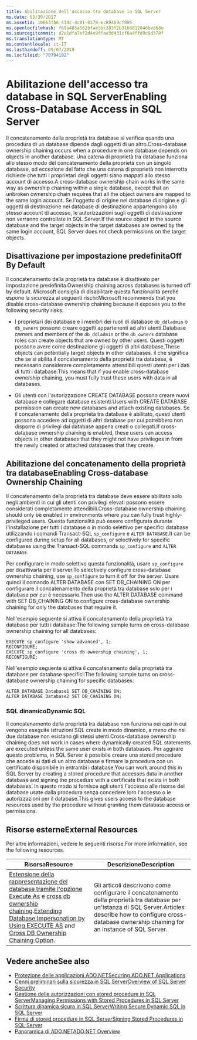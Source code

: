 ```yaml
---
title: Abilitazione dell'accesso tra database in SQL Server
ms.date: 03/30/2017
ms.assetid: 10663fb6-434c-4c81-8178-ec894b9cf895
ms.openlocfilehash: f69a405a562bfae3bc283f2b3166812046be868e
ms.sourcegitcommit: d2e1dfa7ef2d4e9ffae3d431cf6a4ffd9c8d378f
ms.translationtype: MT
ms.contentlocale: it-IT
ms.lasthandoff: 09/07/2019
ms.locfileid: "70794192"
---
```

# <a name="enabling-cross-database-access-in-sql-server"></a><span data-ttu-id="938e7-102">Abilitazione dell'accesso tra database in SQL Server</span><span class="sxs-lookup"><span data-stu-id="938e7-102">Enabling Cross-Database Access in SQL Server</span></span>
<span data-ttu-id="938e7-103">Il concatenamento della proprietà tra database si verifica quando una procedura di un database dipende dagli oggetti di un altro.</span><span class="sxs-lookup"><span data-stu-id="938e7-103">Cross-database ownership chaining occurs when a procedure in one database depends on objects in another database.</span></span> <span data-ttu-id="938e7-104">Una catena di proprietà tra database funziona allo stesso modo del concatenamento della proprietà con un singolo database, ad eccezione del fatto che una catena di proprietà non interrotta richiede che tutti i proprietari degli oggetti siano mappati allo stesso account di accesso.</span><span class="sxs-lookup"><span data-stu-id="938e7-104">A cross-database ownership chain works in the same way as ownership chaining within a single database, except that an unbroken ownership chain requires that all the object owners are mapped to the same login account.</span></span> <span data-ttu-id="938e7-105">Se l'oggetto di origine nel database di origine e gli oggetti di destinazione nei database di destinazione appartengono allo stesso account di accesso, le autorizzazioni sugli oggetti di destinazione non verranno controllate in SQL Server.</span><span class="sxs-lookup"><span data-stu-id="938e7-105">If the source object in the source database and the target objects in the target databases are owned by the same login account, SQL Server does not check permissions on the target objects.</span></span>  
  
## <a name="off-by-default"></a><span data-ttu-id="938e7-106">Disattivazione per impostazione predefinita</span><span class="sxs-lookup"><span data-stu-id="938e7-106">Off By Default</span></span>  
 <span data-ttu-id="938e7-107">Il concatenamento della proprietà tra database è disattivato per impostazione predefinita.</span><span class="sxs-lookup"><span data-stu-id="938e7-107">Ownership chaining across databases is turned off by default.</span></span> <span data-ttu-id="938e7-108">Microsoft consiglia di disabilitare questa funzionalità perché espone la sicurezza ai seguenti rischi:</span><span class="sxs-lookup"><span data-stu-id="938e7-108">Microsoft recommends that you disable cross-database ownership chaining because it exposes you to the following security risks:</span></span>  
  
- <span data-ttu-id="938e7-109">I proprietari dei database e i membri dei ruoli di database `db_ddladmin` o `db_owners` possono creare oggetti appartenenti ad altri utenti.</span><span class="sxs-lookup"><span data-stu-id="938e7-109">Database owners and members of the `db_ddladmin` or the `db_owners` database roles can create objects that are owned by other users.</span></span> <span data-ttu-id="938e7-110">Questi oggetti possono avere come destinazione gli oggetti di altri database,</span><span class="sxs-lookup"><span data-stu-id="938e7-110">These objects can potentially target objects in other databases.</span></span> <span data-ttu-id="938e7-111">il che significa che se si abilita il concatenamento della proprietà tra database, è necessario considerare completamente attendibili questi utenti per i dati di tutti i database.</span><span class="sxs-lookup"><span data-stu-id="938e7-111">This means that if you enable cross-database ownership chaining, you must fully trust these users with data in all databases.</span></span>  
  
- <span data-ttu-id="938e7-112">Gli utenti con l'autorizzazione CREATE DATABASE possono creare nuovi database e collegare database esistenti.</span><span class="sxs-lookup"><span data-stu-id="938e7-112">Users with CREATE DATABASE permission can create new databases and attach existing databases.</span></span> <span data-ttu-id="938e7-113">Se il concatenamento della proprietà tra database è abilitato, questi utenti possono accedere ad oggetti di altri database per cui potrebbero non disporre di privilegi dai database appena creati o collegati.</span><span class="sxs-lookup"><span data-stu-id="938e7-113">If cross-database ownership chaining is enabled, these users can access objects in other databases that they might not have privileges in from the newly created or attached databases that they create.</span></span>  
  
## <a name="enabling-cross-database-ownership-chaining"></a><span data-ttu-id="938e7-114">Abilitazione del concatenamento della proprietà tra database</span><span class="sxs-lookup"><span data-stu-id="938e7-114">Enabling Cross-database Ownership Chaining</span></span>  
 <span data-ttu-id="938e7-115">Il concatenamento della proprietà tra database deve essere abilitato solo negli ambienti in cui gli utenti con privilegi elevati possono essere considerati completamente attendibili.</span><span class="sxs-lookup"><span data-stu-id="938e7-115">Cross-database ownership chaining should only be enabled in environments where you can fully trust highly-privileged users.</span></span> <span data-ttu-id="938e7-116">Questa funzionalità può essere configurata durante l'installazione per tutti i database o in modo selettivo per specifici database utilizzando i comandi Transact-SQL `sp_configure` e `ALTER DATABASE`.</span><span class="sxs-lookup"><span data-stu-id="938e7-116">It can be configured during setup for all databases, or selectively for specific databases using the Transact-SQL commands `sp_configure` and `ALTER DATABASE`.</span></span>  
  
 <span data-ttu-id="938e7-117">Per configurare in modo selettivo questa funzionalità, usare `sp_configure` per disattivarla per il server.</span><span class="sxs-lookup"><span data-stu-id="938e7-117">To selectively configure cross-database ownership chaining, use `sp_configure` to turn it off for the server.</span></span> <span data-ttu-id="938e7-118">Usare quindi il comando ALTER DATABASE con SET DB_CHAINING ON per configurare il concatenamento della proprietà tra database solo per i database per cui è necessario.</span><span class="sxs-lookup"><span data-stu-id="938e7-118">Then use the ALTER DATABASE command with SET DB_CHAINING ON to configure cross-database ownership chaining for only the databases that require it.</span></span>  
  
 <span data-ttu-id="938e7-119">Nell'esempio seguente si attiva il concatenamento della proprietà tra database per tutti i database:</span><span class="sxs-lookup"><span data-stu-id="938e7-119">The following sample turns on cross-database ownership chaining for all databases:</span></span>  
  
```  
EXECUTE sp_configure 'show advanced', 1;  
RECONFIGURE;  
EXECUTE sp_configure 'cross db ownership chaining', 1;  
RECONFIGURE;  
```  
  
 <span data-ttu-id="938e7-120">Nell'esempio seguente si attiva il concatenamento della proprietà tra database per database specifici:</span><span class="sxs-lookup"><span data-stu-id="938e7-120">The following sample turns on cross-database ownership chaining for specific databases:</span></span>  
  
```  
ALTER DATABASE Database1 SET DB_CHAINING ON;  
ALTER DATABASE Database2 SET DB_CHAINING ON;  
```  
  
### <a name="dynamic-sql"></a><span data-ttu-id="938e7-121">SQL dinamico</span><span class="sxs-lookup"><span data-stu-id="938e7-121">Dynamic SQL</span></span>  
 <span data-ttu-id="938e7-122">Il concatenamento della proprietà tra database non funziona nei casi in cui vengono eseguite istruzioni SQL create in modo dinamico, a meno che nei due database non esistano gli stessi utenti.</span><span class="sxs-lookup"><span data-stu-id="938e7-122">Cross-database ownership chaining does not work in cases where dynamically created SQL statements are executed unless the same user exists in both databases.</span></span> <span data-ttu-id="938e7-123">Per aggirare questo problema, in SQL Server è possibile creare una stored procedure che accede ai dati di un altro database e firmare la procedura con un certificato disponibile in entrambi i database.</span><span class="sxs-lookup"><span data-stu-id="938e7-123">You can work around this in SQL Server by creating a stored procedure that accesses data in another database and signing the procedure with a certificate that exists in both databases.</span></span> <span data-ttu-id="938e7-124">In questo modo si fornisce agli utenti l'accesso alle risorse del database usate dalla procedura senza concedere loro l'accesso o le autorizzazioni per il database.</span><span class="sxs-lookup"><span data-stu-id="938e7-124">This gives users access to the database resources used by the procedure without granting them database access or permissions.</span></span>  
  
## <a name="external-resources"></a><span data-ttu-id="938e7-125">Risorse esterne</span><span class="sxs-lookup"><span data-stu-id="938e7-125">External Resources</span></span>  
 <span data-ttu-id="938e7-126">Per altre informazioni, vedere le seguenti risorse.</span><span class="sxs-lookup"><span data-stu-id="938e7-126">For more information, see the following resources.</span></span>  
  
|<span data-ttu-id="938e7-127">Risorsa</span><span class="sxs-lookup"><span data-stu-id="938e7-127">Resource</span></span>|<span data-ttu-id="938e7-128">Descrizione</span><span class="sxs-lookup"><span data-stu-id="938e7-128">Description</span></span>|  
|--------------|-----------------|  
|<span data-ttu-id="938e7-129">[Estensione della rappresentazione del database tramite l'opzione Execute As](https://docs.microsoft.com/previous-versions/sql/sql-server-2008-r2/ms188304(v=sql.105)) e [cross db ownership chaining](/sql/database-engine/configure-windows/cross-db-ownership-chaining-server-configuration-option).</span><span class="sxs-lookup"><span data-stu-id="938e7-129">[Extending Database Impersonation by Using EXECUTE AS](https://docs.microsoft.com/previous-versions/sql/sql-server-2008-r2/ms188304(v=sql.105)) and [Cross DB Ownership Chaining Option](/sql/database-engine/configure-windows/cross-db-ownership-chaining-server-configuration-option).</span></span>|<span data-ttu-id="938e7-130">Gli articoli descrivono come configurare il concatenamento della proprietà tra database per un'istanza di SQL Server.</span><span class="sxs-lookup"><span data-stu-id="938e7-130">Articles describe how to configure cross-database ownership chaining for an instance of SQL Server.</span></span>|  
  
## <a name="see-also"></a><span data-ttu-id="938e7-131">Vedere anche</span><span class="sxs-lookup"><span data-stu-id="938e7-131">See also</span></span>

- [<span data-ttu-id="938e7-132">Protezione delle applicazioni ADO.NET</span><span class="sxs-lookup"><span data-stu-id="938e7-132">Securing ADO.NET Applications</span></span>](../securing-ado-net-applications.md)
- [<span data-ttu-id="938e7-133">Cenni preliminari sulla sicurezza in SQL Server</span><span class="sxs-lookup"><span data-stu-id="938e7-133">Overview of SQL Server Security</span></span>](overview-of-sql-server-security.md)
- [<span data-ttu-id="938e7-134">Gestione delle autorizzazioni con stored procedure in SQL Server</span><span class="sxs-lookup"><span data-stu-id="938e7-134">Managing Permissions with Stored Procedures in SQL Server</span></span>](managing-permissions-with-stored-procedures-in-sql-server.md)
- [<span data-ttu-id="938e7-135">Scrittura dinamica sicura in SQL Server</span><span class="sxs-lookup"><span data-stu-id="938e7-135">Writing Secure Dynamic SQL in SQL Server</span></span>](writing-secure-dynamic-sql-in-sql-server.md)
- [<span data-ttu-id="938e7-136">Firma di stored procedure in SQL Server</span><span class="sxs-lookup"><span data-stu-id="938e7-136">Signing Stored Procedures in SQL Server</span></span>](signing-stored-procedures-in-sql-server.md)
- [<span data-ttu-id="938e7-137">Panoramica di ADO.NET</span><span class="sxs-lookup"><span data-stu-id="938e7-137">ADO.NET Overview</span></span>](../ado-net-overview.md)
